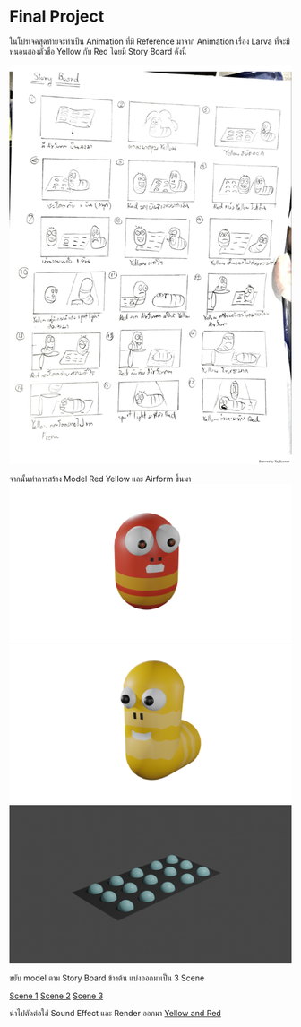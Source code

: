 # Final Project
  
   ในโปรเจคสุดท้ายจะทำเป็น Animation ที่มี Reference มาจาก Animation เรื่อง Larva ที่จะมีหนอนสองตัวชื่อ Yellow กับ Red โดยมี Story Board ดังนี้ 
   
   ![image](images/0001.jpg)
   
   จากนั้นทำการสร้าง Model Red Yellow และ Airform ขึ้นมา
   ![Red](images/pic-red.png)  ![Yellow](images/picyellow.png) ![Airform](images/airform.png)
   
   ขยับ model ตาม Story Board ข้างต้น แบ่งออกมาเป็น 3 Scene 
   
   [Scene 1](https://youtu.be/dETr6k40btI)
   [Scene 2](https://youtu.be/9E5URx4yLm0)
   [Scene 3](https://youtu.be/vNRiVgswI-g)
   
   นำไปตัดต่อใส่ Sound Effect และ Render ออกมา
   [Yellow and Red](https://youtu.be/pvDrq6euUPE)
   
